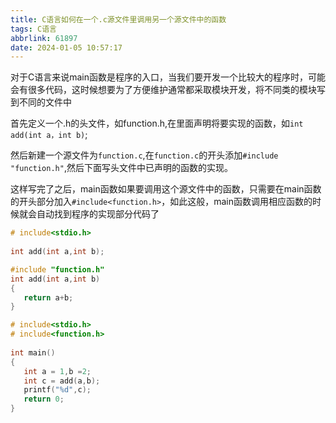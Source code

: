 ```yaml
---
title: C语言如何在一个.c源文件里调用另一个源文件中的函数
tags: C语言
abbrlink: 61897
date: 2024-01-05 10:57:17
---
```



对于C语言来说main函数是程序的入口，当我们要开发一个比较大的程序时，可能会有很多代码，这时候想要为了方便维护通常都采取模块开发，将不同类的模块写到不同的文件中

首先定义一个.h的头文件，如function.h,在里面声明将要实现的函数，如`int add(int a，int b)`;

然后新建一个源文件为`function.c`,在`function.c`的开头添加`#include "function.h"`,然后下面写头文件中已声明的函数的实现。

这样写完了之后，main函数如果要调用这个源文件中的函数，只需要在main函数的开头部分加入`#include<function.h>`，如此这般，main函数调用相应函数的时候就会自动找到程序的实现部分代码了

```c  function.h
# include<stdio.h> 
 
int add(int a,int b);
```

```c function.c
#include "function.h"
int add(int a,int b)
{
   return a+b;
}
```

```c main.c
# include<stdio.h>
# include<function.h>
 
int main()
{
   int a = 1,b =2;
   int c = add(a,b); 
   printf("%d",c);
   return 0;   
}
```
